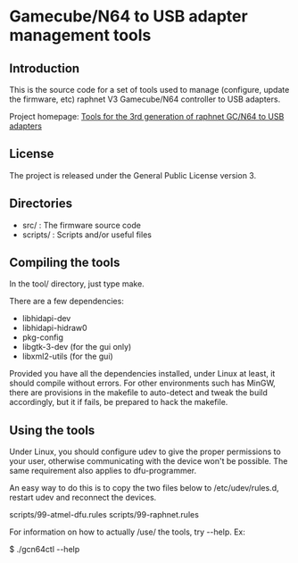# Gamecube/N64 to USB adapter management tools

## Introduction

This is the source code for a set of tools used to manage (configure, update the firmware, etc) raphnet V3 Gamecube/N64 controller to USB adapters.

Project homepage: [Tools for the 3rd generation of raphnet GC/N64 to USB adapters](http://www.raphnet.net/programmation/gcn64tools/index_en.php)

## License

The project is released under the General Public License version 3.

## Directories

 * src/ : The firmware source code
 * scripts/ : Scripts and/or useful files

## Compiling the tools

In the tool/ directory, just type make.

There are a few dependencies:
 - libhidapi-dev
 - libhidapi-hidraw0
 - pkg-config
 - libgtk-3-dev (for the gui only)
 - libxml2-utils (for the gui)

Provided you have all the dependencies installed, under Linux at least, it should
compile without errors. For other environments such has MinGW, there are provisions
in the makefile to auto-detect and tweak the build accordingly, but it if fails, be
prepared to hack the makefile.

## Using the tools

Under Linux, you should configure udev to give the proper permissions to your user,
otherwise communicating with the device won't be possible. The same requirement
also applies to dfu-programmer.

An easy way to do this is to copy the two files below to /etc/udev/rules.d, restart
udev and reconnect the devices.

scripts/99-atmel-dfu.rules
scripts/99-raphnet.rules

For information on how to actually /use/ the tools, try --help. Ex:

$ ./gcn64ctl --help
